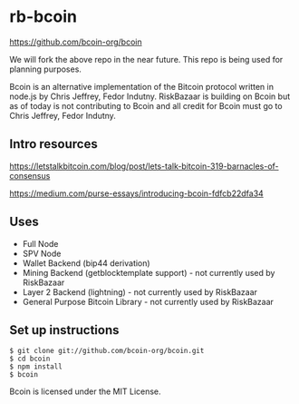 # rb-bcoin

https://github.com/bcoin-org/bcoin 

We will fork the above repo in the near future. This repo is being used for planning purposes.

Bcoin is an alternative implementation of the Bitcoin protocol written in node.js by Chris Jeffrey, Fedor Indutny. RiskBazaar is building on Bcoin but as of today is not contributing to Bcoin and all credit for Bcoin must go to Chris Jeffrey, Fedor Indutny.

## Intro resources

https://letstalkbitcoin.com/blog/post/lets-talk-bitcoin-319-barnacles-of-consensus

https://medium.com/purse-essays/introducing-bcoin-fdfcb22dfa34

## Uses

- Full Node
- SPV Node
- Wallet Backend (bip44 derivation)
- Mining Backend (getblocktemplate support) - not currently used by RiskBazaar
- Layer 2 Backend (lightning) - not currently used by RiskBazaar
- General Purpose Bitcoin Library - not currently used by RiskBazaar

## Set up instructions

```
$ git clone git://github.com/bcoin-org/bcoin.git
$ cd bcoin
$ npm install
$ bcoin
```

Bcoin is licensed under the MIT License.

